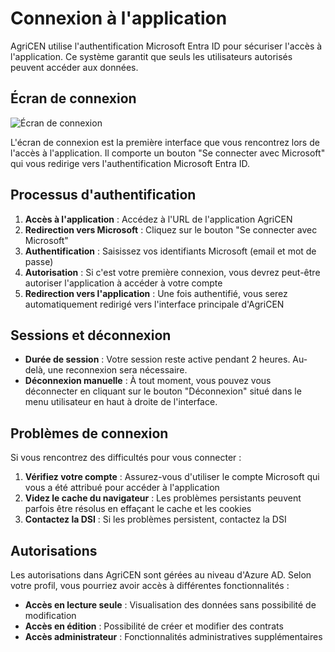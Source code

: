 # Connexion à l'application

AgriCEN utilise l'authentification Microsoft Entra ID pour sécuriser l'accès à l'application. Ce système garantit que seuls les utilisateurs autorisés peuvent accéder aux données.

## Écran de connexion

![Écran de connexion](../assets/login.png)

L'écran de connexion est la première interface que vous rencontrez lors de l'accès à l'application. Il comporte un bouton "Se connecter avec Microsoft" qui vous redirige vers l'authentification Microsoft Entra ID.

## Processus d'authentification

1. **Accès à l'application** : Accédez à l'URL de l'application AgriCEN
2. **Redirection vers Microsoft** : Cliquez sur le bouton "Se connecter avec Microsoft"
3. **Authentification** : Saisissez vos identifiants Microsoft (email et mot de passe)
4. **Autorisation** : Si c'est votre première connexion, vous devrez peut-être autoriser l'application à accéder à votre compte
5. **Redirection vers l'application** : Une fois authentifié, vous serez automatiquement redirigé vers l'interface principale d'AgriCEN

## Sessions et déconnexion

- **Durée de session** : Votre session reste active pendant 2 heures. Au-delà, une reconnexion sera nécessaire.
- **Déconnexion manuelle** : À tout moment, vous pouvez vous déconnecter en cliquant sur le bouton "Déconnexion" situé dans le menu utilisateur en haut à droite de l'interface.

## Problèmes de connexion

Si vous rencontrez des difficultés pour vous connecter :

1. **Vérifiez votre compte** : Assurez-vous d'utiliser le compte Microsoft qui vous a été attribué pour accéder à l'application
2. **Videz le cache du navigateur** : Les problèmes persistants peuvent parfois être résolus en effaçant le cache et les cookies
3. **Contactez la DSI** : Si les problèmes persistent, contactez la DSI

## Autorisations

Les autorisations dans AgriCEN sont gérées au niveau d'Azure AD. Selon votre profil, vous pourriez avoir accès à différentes fonctionnalités :

- **Accès en lecture seule** : Visualisation des données sans possibilité de modification
- **Accès en édition** : Possibilité de créer et modifier des contrats
- **Accès administrateur** : Fonctionnalités administratives supplémentaires

